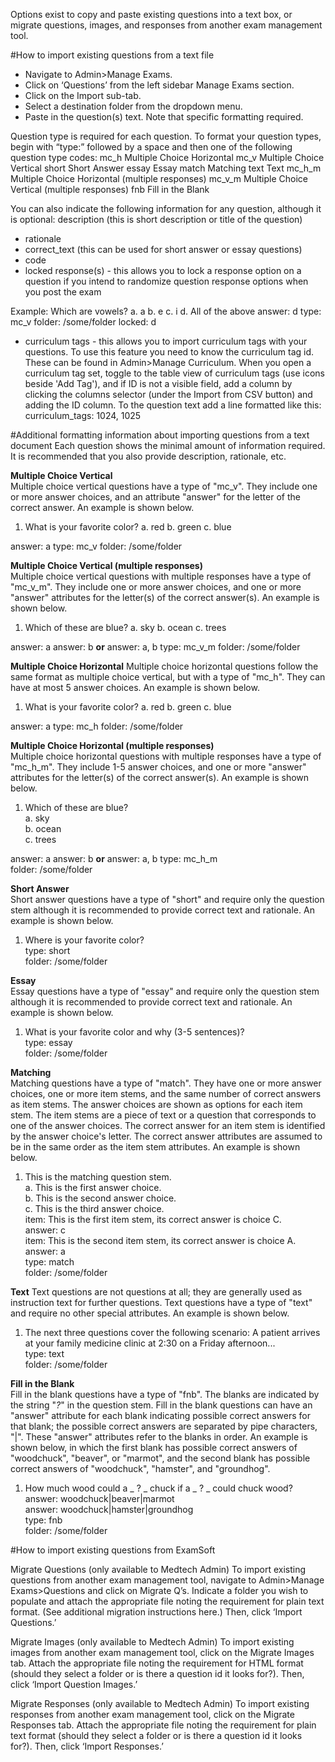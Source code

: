 Options exist to copy and paste existing questions into a text box, or migrate questions, images, and responses from another exam management tool.

#How to import existing questions from a text file
* Navigate to Admin>Manage Exams.
* Click on ‘Questions’ from the left sidebar Manage Exams section.
* Click on the Import sub-tab.
* Select a destination folder from the dropdown menu.
* Paste in the question(s) text.
Note that specific formatting required.

Question type is required for each question.  To format your question types, begin with “type:” followed by a space and then one of the following question type codes:
mc_h Multiple Choice Horizontal
mc_v Multiple Choice Vertical
short Short Answer
essay Essay
match Matching
text Text
mc_h_m Multiple Choice Horizontal (multiple responses)
mc_v_m Multiple Choice Vertical (multiple responses)
fnb Fill in the Blank

You can also indicate the following information for any question, although it is optional:
description (this is short description or title of the question)
* rationale
* correct_text (this can be used for short answer or essay questions)
* code  
* locked response(s) - this allows you to lock a response option on a question if you intend to randomize question response options when you post the exam  

Example:
Which are vowels?
a. a
b. e
c. i
d. All of the above
answer: d
type: mc_v
folder: /some/folder
locked: d

* curriculum tags - this allows you to import curriculum tags with your questions.  To use this feature you need to know the curriculum tag id.  These can be found in Admin>Manage Curriculum.  When you open a curriculum tag set, toggle to the table view of curriculum tags (use icons beside 'Add Tag'), and if ID is not a visible field, add a column by clicking the columns selector (under the Import from CSV button) and adding the ID column.  To the question text add a line formatted like this:
curriculum_tags: 1024, 1025

#Additional formatting information about importing questions from a text document
Each question shows the minimal amount of information required.  It is recommended that you also provide description, rationale, etc.

**Multiple Choice Vertical**  
Multiple choice vertical questions have a type of "mc_v". They include one or more answer choices, and an attribute "answer" for the letter of the correct answer. An example is shown below.

1. What is your favorite color?
a. red
b. green
c. blue

answer: a
type: mc_v
folder: /some/folder

**Multiple Choice Vertical (multiple responses)**    
Multiple choice vertical questions with multiple responses have a type of "mc_v_m". They include one or more answer choices, and one or more "answer" attributes for the letter(s) of the correct answer(s). An example is shown below.

1. Which of these are blue?
a. sky
b. ocean
c. trees

answer: a
answer: b
**or**
answer: a, b
type: mc_v_m
folder: /some/folder

**Multiple Choice Horizontal**
Multiple choice horizontal questions follow the same format as multiple choice vertical, but with a type of "mc_h". They can have at most 5 answer choices. An example is shown below.

1. What is your favorite color?
a. red
b. green
c. blue

answer: a
type: mc_h
folder: /some/folder

**Multiple Choice Horizontal (multiple responses)**  
Multiple choice horizontal questions with multiple responses have a type of "mc_h_m". They include 1-5 answer choices, and one or more "answer" attributes for the letter(s) of the correct answer(s). An example is shown below.

1. Which of these are blue?  
a. sky  
b. ocean  
c. trees  

answer: a
answer: b
**or**
answer: a, b
type: mc_h_m  
folder: /some/folder

**Short Answer**  
Short answer questions have a type of "short" and require only the question stem although it is recommended to provide correct text and rationale. An example is shown below.

1. Where is your favorite color?  
type: short  
folder: /some/folder  

**Essay**  
Essay questions have a type of "essay" and require only the question stem although it is recommended to provide correct text and rationale. An example is shown below.

1. What is your favorite color and why (3-5 sentences)?  
type: essay  
folder: /some/folder  

**Matching**  
Matching questions have a type of "match". They have one or more answer choices, one or more item stems, and the same number of correct answers as item stems. The answer choices are shown as options for each item stem. The item stems are a piece of text or a question that corresponds to one of the answer choices. The correct answer for an item stem is identified by the answer choice's letter. The correct answer attributes are assumed to be in the same order as the item stem attributes. An example is shown below.

1. This is the matching question stem.  
a. This is the first answer choice.  
b. This is the second answer choice.  
c. This is the third answer choice.  
item: This is the first item stem, its correct answer is choice C.  
answer: c  
item: This is the second item stem, its correct answer is choice A.  
answer: a  
type: match  
folder: /some/folder  

**Text**
Text questions are not questions at all; they are generally used as instruction text for further questions. Text questions have a type of "text" and require no other special attributes. An example is shown below.

1. The next three questions cover the following scenario: A patient arrives at your family medicine clinic at 2:30 on a Friday afternoon...  
type: text  
folder: /some/folder  

**Fill in the Blank**  			
Fill in the blank questions have a type of "fnb". The blanks are indicated by the string "_?_" in the question stem. Fill in the blank questions can have an "answer" attribute for each blank indicating possible correct answers for that blank; the possible correct answers are separated by pipe characters, "|". These "answer" attributes refer to the blanks in order. An example is shown below, in which the first blank has possible correct answers of "woodchuck", "beaver", or "marmot", and the second blank has possible correct answers of "woodchuck", "hamster", and "groundhog".

1. How much wood could a _ ? _ chuck if a _ ? _ could chuck wood?  
answer: woodchuck|beaver|marmot  
answer: woodchuck|hamster|groundhog  
type: fnb  
folder: /some/folder  

#How to import existing questions from ExamSoft

Migrate Questions (only available to Medtech Admin)
To import existing questions from another exam management tool, navigate to Admin>Manage Exams>Questions and click on Migrate Q’s. Indicate a folder you wish to populate and attach the appropriate file noting the requirement for plain text format.  (See additional migration instructions here.) Then, click ‘Import Questions.’

Migrate Images (only available to Medtech Admin)
To import existing images from another exam management tool, click on the Migrate Images tab. Attach the appropriate file noting the requirement for HTML format (should they select a folder or is there a question id it looks for?).  Then, click ‘Import Question Images.’

Migrate Responses (only available to Medtech Admin)
To import existing responses from another exam management tool, click on the Migrate Responses tab. Attach the appropriate file noting the requirement for plain text format (should they select a folder or is there a question id it looks for?).  Then, click ‘Import Responses.’
